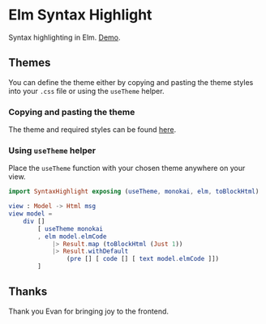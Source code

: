 # Elm Syntax Highlight

Syntax highlighting in Elm. [Demo](https://pablohirafuji.github.io/elm-syntax-highlight/).


## Themes

You can define the theme either by copying and pasting the theme styles into your `.css` file or using the `useTheme` helper.

### Copying and pasting the theme

The theme and required styles can be found [here](https://pablohirafuji.github.io/elm-syntax-highlight/themes.html).

### Using `useTheme` helper

Place the `useTheme` function with your chosen theme anywhere on your view.

```elm
import SyntaxHighlight exposing (useTheme, monokai, elm, toBlockHtml)

view : Model -> Html msg
view model =
    div []
        [ useTheme monokai
        , elm model.elmCode
            |> Result.map (toBlockHtml (Just 1))
            |> Result.withDefault
                (pre [] [ code [] [ text model.elmCode ]])
        ]
```

## Thanks

Thank you Evan for bringing joy to the frontend.